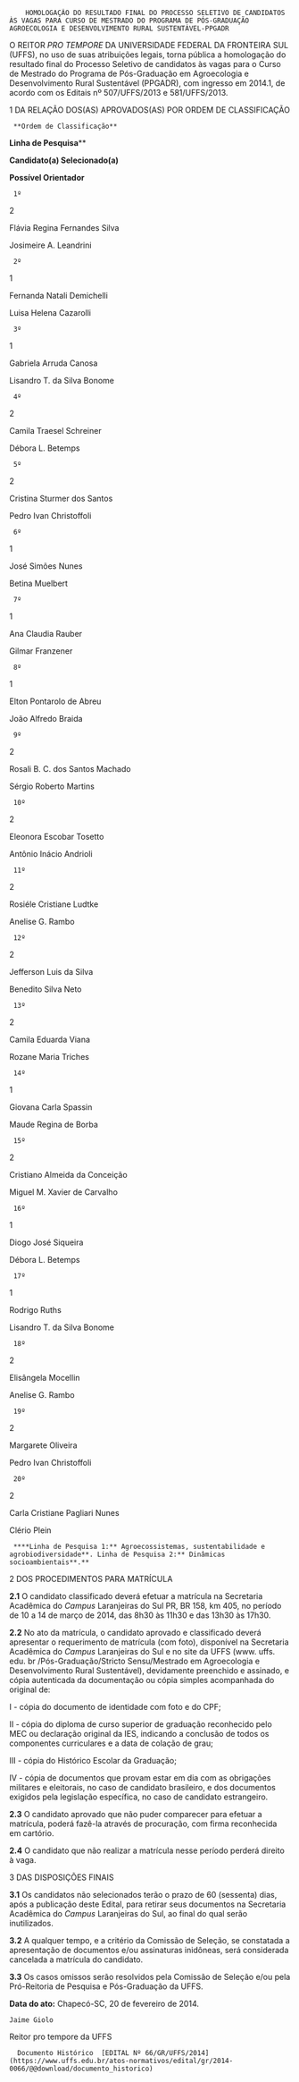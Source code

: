         HOMOLOGAÇÃO DO RESULTADO FINAL DO PROCESSO SELETIVO DE CANDIDATOS ÀS VAGAS PARA CURSO DE MESTRADO DO PROGRAMA DE PÓS-GRADUAÇÃO AGROECOLOGIA E DESENVOLVIMENTO RURAL SUSTENTÁVEL-PPGADR  

O REITOR *PRO TEMPORE* DA UNIVERSIDADE FEDERAL DA FRONTEIRA SUL (UFFS), no uso de suas atribuições legais, torna pública a homologação do resultado final do Processo Seletivo de candidatos às vagas para o Curso de Mestrado do Programa de Pós-Graduação em Agroecologia e Desenvolvimento Rural Sustentável (PPGADR), com ingresso em 2014.1, de acordo com os Editais nº 507/UFFS/2013 e 581/UFFS/2013.

 1 DA RELAÇÃO DOS(AS) APROVADOS(AS) POR ORDEM DE CLASSIFICAÇÃO

     **Ordem de Classificação**

   **Linha de Pesquisa****

   **Candidato(a) Selecionado(a)**

   **Possível Orientador**

     1º 

   2

   Flávia Regina Fernandes Silva

   Josimeire A. Leandrini

     2º 

   1

   Fernanda Natali Demichelli

   Luisa Helena Cazarolli

     3º 

   1

   Gabriela Arruda Canosa

   Lisandro T. da Silva Bonome

     4º 

   2

   Camila Traesel Schreiner

   Débora L. Betemps

     5º 

   2

   Cristina Sturmer dos Santos

   Pedro Ivan Christoffoli

     6º 

   1

   José Simões Nunes

   Betina Muelbert

     7º 

   1

   Ana Claudia Rauber

   Gilmar Franzener

     8º 

   1

   Elton Pontarolo de Abreu

   João Alfredo Braida

     9º 

   2

   Rosali B. C. dos Santos Machado

   Sérgio Roberto Martins

     10º 

   2

   Eleonora Escobar Tosetto

   Antônio Inácio Andrioli

     11º 

   2

   Rosiéle Cristiane Ludtke

   Anelise G. Rambo

     12º 

   2

   Jefferson Luis da Silva

   Benedito Silva Neto

     13º 

   2

   Camila Eduarda Viana

   Rozane Maria Triches

     14º 

   1

   Giovana Carla Spassin

   Maude Regina de Borba

     15º 

   2

   Cristiano Almeida da Conceição

   Miguel M. Xavier de Carvalho

     16º 

   1

   Diogo José Siqueira

   Débora L. Betemps

     17º 

   1

   Rodrigo Ruths

   Lisandro T. da Silva Bonome

     18º 

   2

   Elisângela Mocellin

   Anelise G. Rambo

     19º 

   2

   Margarete Oliveira

   Pedro Ivan Christoffoli

     20º 

   2

   Carla Cristiane Pagliari Nunes

   Clério Plein

     ****Linha de Pesquisa 1:** Agroecossistemas, sustentabilidade e agrobiodiversidade**. Linha de Pesquisa 2:** Dinâmicas socioambientais**.**

 2 DOS PROCEDIMENTOS PARA MATRÍCULA

 **2.1** O candidato classificado deverá efetuar a matrícula na Secretaria Acadêmica do *Campus* Laranjeiras do Sul PR, BR 158, km 405, no período de 10 a 14 de março de 2014, das 8h30 às 11h30 e das 13h30 às 17h30.

 **2.2** No ato da matrícula, o candidato aprovado e classificado deverá apresentar o requerimento de matrícula (com foto), disponível na Secretaria Acadêmica do *Campus* Laranjeiras do Sul e no site da UFFS (www. uffs. edu. br /Pós-Graduação/Stricto Sensu/Mestrado em Agroecologia e Desenvolvimento Rural Sustentável), devidamente preenchido e assinado, e cópia autenticada da documentação ou cópia simples acompanhada do original de:

 I - cópia do documento de identidade com foto e do CPF;

 II - cópia do diploma de curso superior de graduação reconhecido pelo MEC ou declaração original da IES, indicando a conclusão de todos os componentes curriculares e a data de colação de grau;

 III - cópia do Histórico Escolar da Graduação;

 IV - cópia de documentos que provam estar em dia com as obrigações militares e eleitorais, no caso de candidato brasileiro, e dos documentos exigidos pela legislação específica, no caso de candidato estrangeiro.

 **2.3** O candidato aprovado que não puder comparecer para efetuar a matrícula, poderá fazê-la através de procuração, com firma reconhecida em cartório.

 **2.4** O candidato que não realizar a matrícula nesse período perderá direito à vaga.

 3 DAS DISPOSIÇÕES FINAIS

 **3.1** Os candidatos não selecionados terão o prazo de 60 (sessenta) dias, após a publicação deste Edital, para retirar seus documentos na Secretaria Acadêmica do *Campus* Laranjeiras do Sul, ao final do qual serão inutilizados.

 **3.2** A qualquer tempo, e a critério da Comissão de Seleção, se constatada a apresentação de documentos e/ou assinaturas inidôneas, será considerada cancelada a matrícula do candidato.

 **3.3** Os casos omissos serão resolvidos pela Comissão de Seleção e/ou pela Pró-Reitoria de Pesquisa e Pós-Graduação da UFFS.

  

   **Data do ato:** Chapecó-SC, 20 de fevereiro de 2014.   
 

    Jaime Giolo   
 Reitor pro tempore da UFFS 

      Documento Histórico  [EDITAL Nº 66/GR/UFFS/2014](https://www.uffs.edu.br/atos-normativos/edital/gr/2014-0066/@@download/documento_historico)     
      